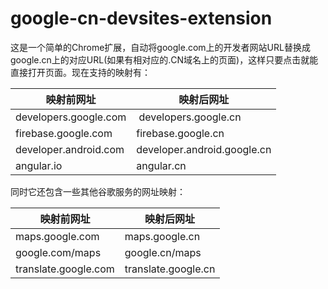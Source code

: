 # google-cn-devsites-extension

这是一个简单的Chrome扩展，自动将google.com上的开发者网站URL替换成google.cn上的对应URL(如果有相对应的.CN域名上的页面)，这样只要点击就能直接打开页面。现在支持的映射有：

| 映射前网址 | 映射后网址 |
| ------------- | ------------- |
| developers.google.com  | developers.google.cn |
| firebase.google.com  | firebase.google.cn |
| developer.android.com | developer.android.google.cn |
| angular.io | angular.cn|

同时它还包含一些其他谷歌服务的网址映射：

| 映射前网址 | 映射后网址 |
| ------------- | ------------- |
| maps.google.com | maps.google.cn |
| google.com/maps | google.cn/maps |
| translate.google.com | translate.google.cn |
